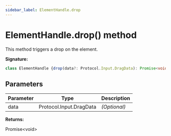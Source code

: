 ```yaml
---
sidebar_label: ElementHandle.drop
---
```

# ElementHandle.drop() method

This method triggers a drop on the element.

**Signature:**

```typescript
class ElementHandle {drop(data?: Protocol.Input.DragData): Promise<void>;}
```

## Parameters

|  Parameter | Type | Description |
|  --- | --- | --- |
|  data | Protocol.Input.DragData | <i>(Optional)</i> |

**Returns:**

Promise&lt;void&gt;

